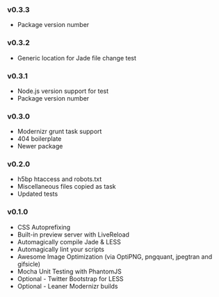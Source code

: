 ### v0.3.3

* Package version number

### v0.3.2

* Generic location for Jade file change test

### v0.3.1

* Node.js version support for test
* Package version number

### v0.3.0

* Modernizr grunt task support
* 404 boilerplate
* Newer package

### v0.2.0

* h5bp htaccess and robots.txt
* Miscellaneous files copied as task
* Updated tests

### v0.1.0

* CSS Autoprefixing
* Built-in preview server with LiveReload
* Automagically compile Jade & LESS
* Automagically lint your scripts
* Awesome Image Optimization (via OptiPNG, pngquant, jpegtran and gifsicle)
* Mocha Unit Testing with PhantomJS
* Optional - Twitter Bootstrap for LESS
* Optional - Leaner Modernizr builds